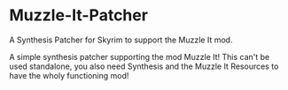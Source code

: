# Muzzle-It-Patcher
A Synthesis Patcher for Skyrim to support the Muzzle It mod.

A simple synthesis patcher supporting the mod Muzzle It! This can't be used standalone, you also need Synthesis and the Muzzle It Resources to have the wholy functioning mod!
